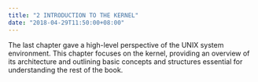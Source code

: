 ```yaml
---
title: "2 INTRODUCTION TO THE KERNEL"
date: "2018-04-29T11:50:00+08:00"
---
```


The last chapter gave a high-level perspective of the UNIX system environment. This chapter focuses on the kernel, providing an overview of its architecture and outlining basic concepts and structures essential for understanding the rest of the book.